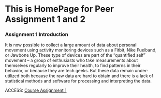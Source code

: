 # This is HomePage for Peer Assignment 1 and 2

### Assignment 1 Introduction
It is now possible to collect a large amount of data about personal movement using activity monitoring devices such as a Fitbit, Nike Fuelband, or Jawbone Up. These type of devices are part of the “quantified self” movement – a group of enthusiasts who take measurements about themselves regularly to improve their health, to find patterns in their behavior, or because they are tech geeks. But these data remain under-utilized both because the raw data are hard to obtain and there is a lack of statistical methods and software for processing and interpreting the data.

ACCESS: [Course Assignment 1](https://github.com/ericsyang/courseraReproducibleResearch/tree/master/RepData_PeerAssessment1)


